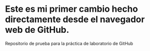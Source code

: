 # Este es mi primer cambio hecho directamente desde el navegador web de GitHub.
Repositorio de prueba para la práctica de laboratorio de GitHub
